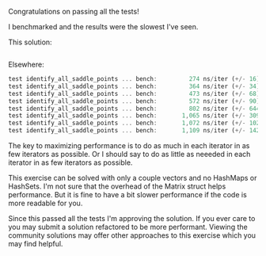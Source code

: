 Congratulations on passing all the tests!

I benchmarked and the results were the slowest I've seen.

This solution:

```rust

```

Elsewhere:

```rust
test identify_all_saddle_points ... bench:         274 ns/iter (+/- 16)
test identify_all_saddle_points ... bench:         364 ns/iter (+/- 34)
test identify_all_saddle_points ... bench:         473 ns/iter (+/- 68)
test identify_all_saddle_points ... bench:         572 ns/iter (+/- 90)
test identify_all_saddle_points ... bench:         802 ns/iter (+/- 644)
test identify_all_saddle_points ... bench:       1,065 ns/iter (+/- 309)
test identify_all_saddle_points ... bench:       1,072 ns/iter (+/- 102
test identify_all_saddle_points ... bench:       1,109 ns/iter (+/- 142)
```

The key to maximizing performance is to do as much in each iterator in as few
iterators as possible. Or I should say to do as little as neeeded in each
iterator in as few iterators as possible.

This exercise can be solved with only a couple vectors and no HashMaps or
HashSets. I'm not sure that the overhead of the Matrix struct helps performance.
But it is fine to have a bit slower performance if the code is more readable for
you.

Since this passed all the tests I'm approving the solution. If you ever care to
you may submit a solution refactored to be more performant. Viewing the
community solutions may offer other approaches to this exercise which you may
find helpful.
